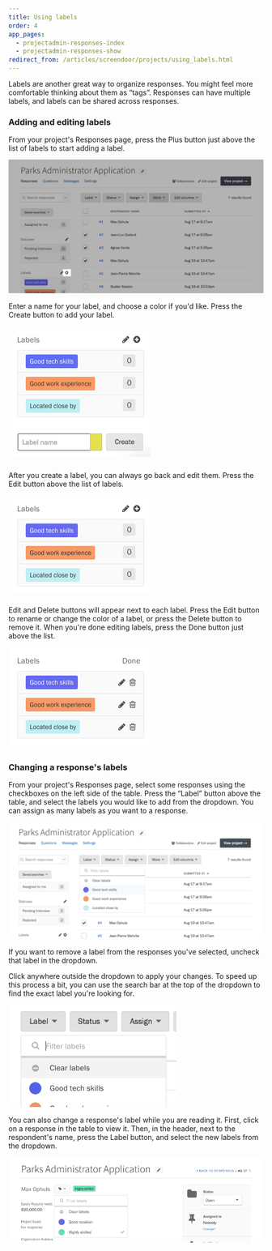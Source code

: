 ```yaml
---
title: Using labels
order: 4
app_pages:
  - projectadmin-responses-index
  - projectadmin-responses-show
redirect_from: /articles/screendoor/projects/using_labels.html
---
```


Labels are another great way to organize responses. You might feel more comfortable thinking about them as &ldquo;tags&rdquo;. Responses can have multiple labels, and labels can be shared across responses.

### Adding and editing labels

From your project's Responses page, press the Plus button just above the list of labels to start adding a label.

![Button to add labels.](../images/label_1.png)

Enter a name for your label, and choose a color if you'd like. Press the Create button to add your label.

![Specifying a name and color for your label.](../images/label_2.png)

After you create a label, you can always go back and edit them. Press the Edit button above the list of labels.

![Button to edit labels.](../images/label_3.png)

Edit and Delete buttons will appear next to each label. Press the Edit button to rename or change the color of a label, or press the Delete button to remove it. When you're done editing labels, press the Done button just above the list.

![Mode for editing labels.](../images/label_4.png)

### Changing a response's labels

From your project's Responses page, select some responses using the checkboxes on the left side of the table. Press the &ldquo;Label&rdquo; button above the table, and select the labels you would like to add from the dropdown. You can assign as many labels as you want to a response.

![Changing labels from the Responses page.](../images/label_5.png)

If you want to remove a label from the responses you've selected, uncheck that label in the dropdown.

Click anywhere outside the dropdown to apply your changes. To speed up this process a bit, you can use the search bar at the top of the dropdown to find the exact label you're looking for.

![Searching for a label.](../images/search_label.gif)

You can also change a response's label while you are reading it. First, click on a response in the table to view it. Then, in the header, next to the respondent's name, press the Label button, and select the new labels from the dropdown.

![Changing the labels of one response.](../images/label_6.png)
